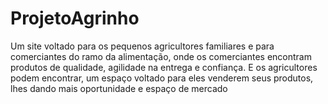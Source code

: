 # ProjetoAgrinho
Um site voltado para os pequenos agricultores familiares e para comerciantes do ramo da alimentação, onde os comerciantes encontram produtos de qualidade, agilidade na entrega e confiança. E os agricultores podem encontrar, um espaço voltado para eles venderem seus produtos, lhes dando mais oportunidade e espaço de mercado 
